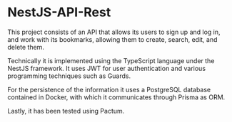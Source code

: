 # NestJS-API-Rest
This project consists of an API that allows its users to sign up and log in, and work with its bookmarks, allowing them to create, search, edit, and delete them.

Technically it is implemented using the TypeScript language under the NestJS framework. It uses JWT for user authentication and various programming techniques such as Guards.

For the persistence of the information it uses a PostgreSQL database contained in Docker, with which it communicates through Prisma as ORM.

Lastly, it has been tested using Pactum. 

